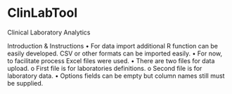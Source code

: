 # ClinLabTool
Clinical Laboratory Analytics

Introduction & Instructions
•	For data import additional R function can be easily developed. CSV or other formats can be imported easily.
•	For now, to facilitate process Excel files were used. 
•	There are two files for data upload. 
o	First file is for laboratories definitions.
o	Second file is for laboratory data.
•	Options fields can be empty but column names still must be supplied. 
